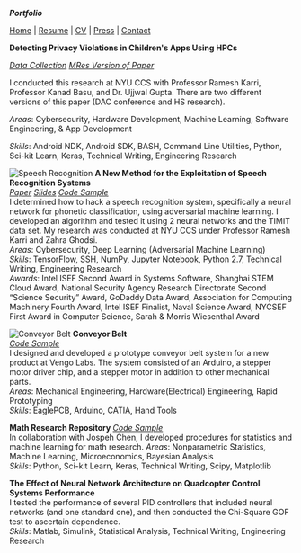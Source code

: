 ***Portfolio***

[Home](suhacker1.github.io) | [Resume](https://sshussain.me/SH_Resume.pdf) | [CV](https://sshussain.me/SH_CV.pdf) | [Press](suhacker1.github.io/press) | 
[Contact](suhacker1.github.io/contact)

**Detecting Privacy Violations in Children's Apps Using HPCs**

[*Data Collection*](https://github.com/suhacker1/hpc-a) [*MRes Version of Paper*](https://drive.google.com/file/d/1JzwDJ_7zBA_k0Jr040-4ull5CWnsry9H/view?usp=sharing)

I conducted this research at NYU CCS with Professor Ramesh Karri, Professor Kanad Basu, and Dr. Ujjwal Gupta. There are two different versions of this paper (DAC conference and HS research). 

_Areas_: Cybersecurity, Hardware Development, Machine Learning, Software Engineering, & App Development

_Skills_: Android NDK, Android SDK, BASH, Command Line Utilities, Python, Sci-kit Learn, Keras, Technical Writing, Engineering Research

![Speech Recognition](http://sshussain.me/Images/src.png)
**A New Method for the Exploitation of Speech Recognition Systems**  
[*Paper*](https://bit.ly/2qA28Sn) [*Slides*](https://bit.ly/2ELUk5g) [*Code Sample*](https://github.com/suhacker1/phonetic-classification)    
I determined how to hack a speech recognition system, specifically a neural network for phonetic classification, using adversarial machine learning. I developed an algorithm and tested it using 2 neural networks and the TIMIT data set. My research was conducted at NYU CCS under Professor Ramesh Karri and Zahra Ghodsi.  
_Areas_: Cybersecurity, Deep Learning (Adversarial Machine Learning)  
_Skills_: TensorFlow, SSH, NumPy, Jupyter Notebook, Python 2.7, Technical Writing, Engineering Research  
_Awards_: Intel ISEF Second Award in Systems Software, Shanghai STEM Cloud Award, National Security Agency Research Directorate Second “Science Security” Award,  GoDaddy Data Award, Association for Computing Machinery Fourth Award, Intel ISEF Finalist, Naval Science Award, NYCSEF First Award in Computer Science, Sarah & Morris Wiesenthal Award  

![Conveyor Belt](http://sshussain.me/Images/conveyor_belt.png)
**Conveyor Belt**  
[*Code Sample*](https://github.com/suhacker1/Arduino-Code-for-Stepper-Motor-Control-)  
I designed and developed a prototype conveyor belt system for a new product at Vengo Labs. The system consisted of an Arduino, a stepper motor driver chip, and a stepper motor in addition to other mechanical parts.    
_Areas_: Mechanical Engineering, Hardware(Electrical) Engineering, Rapid Prototyping    
_Skills_: EaglePCB, Arduino, CATIA, Hand Tools    

**Math Research Repository**
[*Code Sample*](https://github.com/jchen42703/MathResearchQHSS)  
In collaboration with Jospeh Chen, I developed procedures for statistics and machine learning for math research. 
_Areas_: Nonparametric Statistics, Machine Learning, Microeconomics, Bayesian Analysis  
_Skills_: Python, Sci-kit Learn, Keras, Technical Writing, Scipy, Matplotlib

**The Effect of Neural Network Architecture on Quadcopter Control Systems Performance**    
I tested the performance of several PID controllers that included neural networks (and one standard one), and then conducted the Chi-Square GOF test to ascertain dependence.  
_Skills_: Matlab, Simulink, Statistical Analysis, Technical Writing, Engineering Research  
